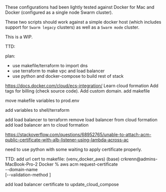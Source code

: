 These configurations had been lightly tested against Docker for Mac and Docker (configured as a single node Swarm cluster).

These two scripts should work against a simple docker host (which includes support for `Swarm legacy` clusters) as well as a `Swarm mode` cluster.

This is a WIP.

TTD:

plan:
* use makefile/terraform to import dns
* use terraform to make vpc and load balancer
* use python and docker-compose to build rest of stack

https://docs.docker.com/cloud/ecs-integration/
Learn cloud formation
Add tags for billing (check source code).
Add custom domain.
add makefile

move makefile variables to prod.env

add variables to shell/terraform

add load balancer to terraform
remove load balancer from cloud formation
add load balancer arn to cloud formation

https://stackoverflow.com/questions/68952765/unable-to-attach-acm-public-certificate-with-alb-listener-using-lambda-across-ac

need to use python with some waiting to apply certificate properly. 

TTD:
add url cert to makefile:
(venv_docker_aws) (base) crkrenn@admins-MacBook-Pro-2 Docker % aws acm  request-certificate \
--domain-name        
[--validation-method <value>]

add load balancer certificate to update_cloud_compose


